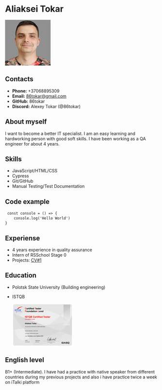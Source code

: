 # Aliaksei Tokar #
![photo](./Assets/Aliaksei.Tokar_150x150.png)
## Contacts ##
* **Phone:** +37068895309
* **Email:** 86tokar@gmail.com
* **GitHub:** 86tokar
* **Discord:** Alexey Tokar (@86tokar)

## About myself ##
I want to become a better IT specialist. I am an easy learning and hardworking person with good soft skills. I have been working as a QA engineer for about 4 years.


## Skills ##
* JavaScript/HTML/CSS
* Cypress
* Git/GitHub
* Manual Testing/Test Documentation

## Code example ##
```
 const console = () => {
    console.log('Hello World')
}
 ```
 
## Experiense ##
* 4 years experience in quality assurance
* Intern of RSSchool Stage 0
* Projects:   [CV#1](https://github.com/86tokar/rsschool-cv/blob/gh-pages/cv.md)

## Education ##
* Polotsk State University (Building engineering)
* ISTQB

  ![certificate](./Assets/Certificate_73077_CTFL2018-BY_Tokar_29_02_2020_Minsk-1%20(1).png)

## English level ##
B1+ (Intermediate). I have had a practice with native speaker from different countries during my previous projects and also i have practice twice a week on iTalki platform 
